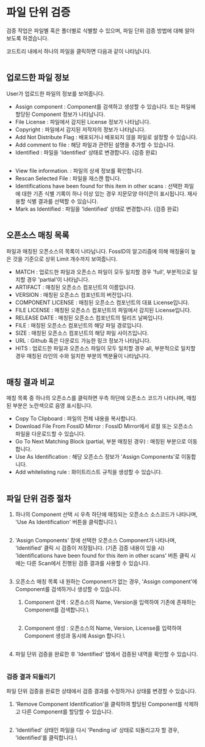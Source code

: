 # 파일 단위 검증

검증 작업은 파일별 혹은 폴더별로 식별할 수 있으며, 파일 단위 검증 방법에 대해 알아보도록 하겠습니다.



코드트리 내에서 하나의 파일을 클릭하면 다음과 같이 나타납니다.

<figure><img src="../../.gitbook/assets/image (212).png" alt=""><figcaption></figcaption></figure>

## 업로드한 파일 정보

User가 업로드한 파일의 정보를 보여줍니다.

* Assign component : Component를 검색하고 생성할 수 있습니다. 또는 파일에 할당된 Component 정보가 나타납니다.
* File License : 파일에서 감지된 License 정보가 나타납니다.
* Copyright : 파일에서 감지된 저작자의 정보가 나타납니다.
* Add Not Distribute Flag : 배포되거나 배포되지 않을 파일로 설정할 수 있습니다.
* Add comment to file : 해당 파일과 관련된 설명을 추가할 수 있습니다.
* Identified : 파일을 'Identified' 상태로 변경합니다. (검증 완료)

<figure><img src="../../.gitbook/assets/image (200).png" alt=""><figcaption></figcaption></figure>



* View file information. : 파일의 상세 정보를 확인합니다.
* Rescan Selected File : 파일을 재스캔 합니다.
* Identifications have been found for this item in other scans : 선택한 파일에 대한 기존 식별 기록이 하나 이상 있는 경우 지문모양 아이콘이 표시됩니다. 재사용할 식별 결과를 선택할 수 있습니다.
* Mark as Identified : 파일을 'Identified' 상태로 변경합니다. (검증 완료)

<figure><img src="../../.gitbook/assets/image (5).png" alt=""><figcaption></figcaption></figure>

## 오픈소스 매칭 목록

파일과 매칭된 오픈소스의 목록이 나타납니다. FossID의 알고리즘에 의해 매칭율이 높은 것을 기준으로 상위 Limit 개수까지 보여줍니다.

* MATCH : 업로드한 파일과 오픈소스 파일이 모두 일치할 경우 'full', 부분적으로 일치할 경우 'partial'이 나타납니다.
* ARTIFACT : 매칭된 오픈소스 컴포넌트의 이름입니다.
* VERSION : 매칭된 오픈소스 컴포넌트의 버전입니다.
* COMPONENT LICENSE : 매칭된 오픈소스 컴포넌트의 대표 License입니다.
* FILE LICENSE : 매칭된 오픈소스 컴포넌트의 파일에서 감지된 License입니다.
* RELEASE DATE : 매칭된 오픈소스 컴포넌트의 릴리즈 날짜입니다.
* FILE : 매칭된 오픈소스 컴포넌트의 해당 파일 경로입니다.
* SIZE : 매칭된 오픈소스 컴포넌트의 해당 파일 사이즈입니다.
* URL : Github 혹은 다운로드 가능한 링크 정보가 나타납니다.
* HITS : 업로드한 파일과 오픈소스 파일이 모두 일치할 경우 all, 부분적으로 일치할 경우 매칭된 라인의 수와 일치한 부분의 백분율이 나타납니다.

<figure><img src="../../.gitbook/assets/image (229).png" alt=""><figcaption></figcaption></figure>

## 매칭 결과 비교

매칭 목록 중 하나의 오픈소스를 클릭하면 우측 하단에 오픈소스 코드가 나타나며, 매칭된 부분은 노란색으로 음영 표시됩니다.

* Copy To Clipboard : 파일의 전체 내용을 복사합니다.
* Download File From FossID Mirror : FossID Mirror에서 로컬 또는 오픈소스 파일을 다운로드할 수 있습니다.
* Go To Next Matching Block (partial, 부분 매칭된 경우) : 매칭된 부분으로 이동합니다.
* Use As Identification : 해당 오픈소스 정보가 'Assign Components'로 이동합니다.
* Add whitelisting rule : 화이트리스트 규칙을 생성할 수 있습니다.

<figure><img src="../../.gitbook/assets/image (201).png" alt=""><figcaption></figcaption></figure>

## 파일 단위 검증 절차

1.  하나의 Component 선택 시 우측 하단에 매칭되는 오픈소스 소스코드가 나타나며, 'Use As Identification' 버튼을 클릭합니다.\


    <figure><img src="../../.gitbook/assets/image (215).png" alt=""><figcaption></figcaption></figure>
2.  'Assign Components' 창에 선택한 오픈소스 Component가 나타나며, 'Identified' 클릭 시 검증이 저장됩니다. (기존 검증 내용이 있을 시) 'Identifications have been found for this item in other scans' 버튼 클릭 시에는 다른 Scan에서 진행된 검증 결과를 사용할 수 있습니다.



    <figure><img src="../../.gitbook/assets/image (233).png" alt=""><figcaption></figcaption></figure>
3. 오픈소스 매칭 목록 내 원하는 Component가 없는 경우, 'Assign component'에 Component를 검색하거나 생성할 수 있습니다.
   1.  Component 검색 : 오픈소스의 Name, Version을 입력하여 기존에 존재하는 Component를 검색합니다.\


       <figure><img src="../../.gitbook/assets/image (220).png" alt=""><figcaption></figcaption></figure>
   2.  Component 생성 : 오픈소스의 Name, Version, License를 입력하여 Component 생성과 동시에 Assign 합니다.\


       <figure><img src="../../.gitbook/assets/image (232).png" alt=""><figcaption></figcaption></figure>
4.  파일 단위 검증을 완료한 후 'Identified' 탭에서 검증된 내역을 확인할 수 있습니다.



    <figure><img src="../../.gitbook/assets/image (207).png" alt=""><figcaption></figcaption></figure>

### 검증 결과 되돌리기

파일 단위 검증을 완료한 상태에서 검증 결과를 수정하거나 상태를 변경할 수 있습니다.

1.  'Remove Component Identification'을 클릭하여 할당된 Component를 삭제하고 다른 Component를 할당할 수 있습니다.



    <figure><img src="../../.gitbook/assets/image (205).png" alt=""><figcaption></figcaption></figure>
2.  'Identified' 상태인 파일을 다시 'Pending id' 상태로 되돌리고자 할 경우, 'Identified'를 클릭합니다.\


    <figure><img src="../../.gitbook/assets/image (213).png" alt=""><figcaption></figcaption></figure>
